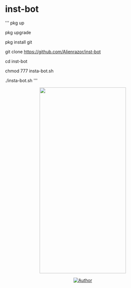 # inst-bot


'''
pkg up 

pkg upgrade

pkg install git 

git clone https://github.com/Alienrazor/inst-bot

cd inst-bot

chmod 777 insta-bot.sh

./insta-bot.sh
'''
<p align="center">

<img src='https://github.com/Alienrazor/SS/blob/main/Sot_20230121_180957.jpg' style="height:600px;width:280px;" >

<p align="center">
<a href="https://github.com/Alienrazor"><img title="Author" src="https://img.shields.io/badge/Author-Alienrazor-red.svg?style=for-the-badge&logo=github"></a>
